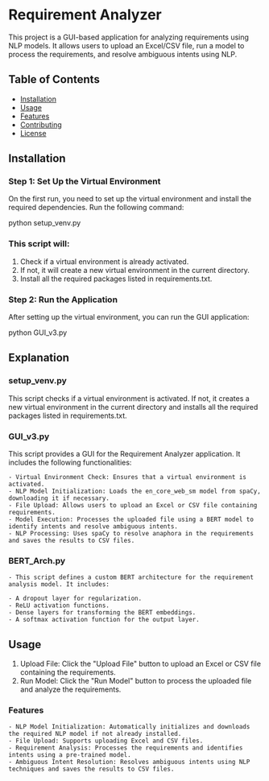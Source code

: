 # Requirement Analyzer

This project is a GUI-based application for analyzing requirements using NLP models. It allows users to upload an Excel/CSV file, run a model to process the requirements, and resolve ambiguous intents using NLP.

## Table of Contents

- [Installation](#installation)
- [Usage](#usage)
- [Features](#features)
- [Contributing](#contributing)
- [License](#license)

## Installation

### Step 1: Set Up the Virtual Environment

On the first run, you need to set up the virtual environment and install the required dependencies. Run the following command:

python setup_venv.py

### This script will:

1. Check if a virtual environment is already activated.
2. If not, it will create a new virtual environment in the current directory.
3. Install all the required packages listed in requirements.txt.

### Step 2: Run the Application
After setting up the virtual environment, you can run the GUI application:

python GUI_v3.py

## Explanation
### setup_venv.py
This script checks if a virtual environment is activated. If not, it creates a new virtual environment in the current directory and installs all the required packages listed in requirements.txt.

### GUI_v3.py
This script provides a GUI for the Requirement Analyzer application. It includes the following functionalities:

 	- Virtual Environment Check: Ensures that a virtual environment is activated.
 	- NLP Model Initialization: Loads the en_core_web_sm model from spaCy, downloading it if necessary.
 	- File Upload: Allows users to upload an Excel or CSV file containing requirements.
 	- Model Execution: Processes the uploaded file using a BERT model to identify intents and resolve ambiguous intents.
 	- NLP Processing: Uses spaCy to resolve anaphora in the requirements and saves the results to CSV files.
  
### BERT_Arch.py
 	- This script defines a custom BERT architecture for the requirement analysis model. It includes:

 	- A dropout layer for regularization.
 	- ReLU activation functions.
 	- Dense layers for transforming the BERT embeddings.
 	- A softmax activation function for the output layer.

## Usage
1. Upload File: Click the "Upload File" button to upload an Excel or CSV file containing the requirements.
2. Run Model: Click the "Run Model" button to process the uploaded file and analyze the requirements.
### Features
 	- NLP Model Initialization: Automatically initializes and downloads the required NLP model if not already installed.
 	- File Upload: Supports uploading Excel and CSV files.
 	- Requirement Analysis: Processes the requirements and identifies intents using a pre-trained model.
 	- Ambiguous Intent Resolution: Resolves ambiguous intents using NLP techniques and saves the results to CSV files.


